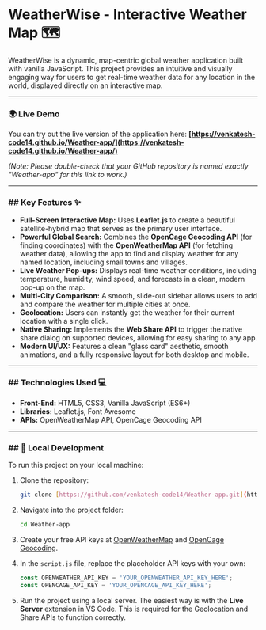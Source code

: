 # WeatherWise - Interactive Weather Map 🗺️

WeatherWise is a dynamic, map-centric global weather application built with vanilla JavaScript. This project provides an intuitive and visually engaging way for users to get real-time weather data for any location in the world, displayed directly on an interactive map.

---

### 🌍 Live Demo

You can try out the live version of the application here:
**[https://venkatesh-code14.github.io/Weather-app/](https://venkatesh-code14.github.io/Weather-app/)**

*(Note: Please double-check that your GitHub repository is named exactly "Weather-app" for this link to work.)*

---

### ## Key Features ✨

* **Full-Screen Interactive Map:** Uses **Leaflet.js** to create a beautiful satellite-hybrid map that serves as the primary user interface.
* **Powerful Global Search:** Combines the **OpenCage Geocoding API** (for finding coordinates) with the **OpenWeatherMap API** (for fetching weather data), allowing the app to find and display weather for any named location, including small towns and villages.
* **Live Weather Pop-ups:** Displays real-time weather conditions, including temperature, humidity, wind speed, and forecasts in a clean, modern pop-up on the map.
* **Multi-City Comparison:** A smooth, slide-out sidebar allows users to add and compare the weather for multiple cities at once.
* **Geolocation:** Users can instantly get the weather for their current location with a single click.
* **Native Sharing:** Implements the **Web Share API** to trigger the native share dialog on supported devices, allowing for easy sharing to any app.
* **Modern UI/UX:** Features a clean "glass card" aesthetic, smooth animations, and a fully responsive layout for both desktop and mobile.

---

### ## Technologies Used 💻

* **Front-End:** HTML5, CSS3, Vanilla JavaScript (ES6+)
* **Libraries:** Leaflet.js, Font Awesome
* **APIs:** OpenWeatherMap API, OpenCage Geocoding API

---

### ## 🚀 Local Development

To run this project on your local machine:

1.  Clone the repository:
    ```bash
    git clone [https://github.com/venkatesh-code14/Weather-app.git](https://github.com/venkatesh-code14/Weather-app.git)
    ```
2.  Navigate into the project folder:
    ```bash
    cd Weather-app
    ```
3.  Create your free API keys at [OpenWeatherMap](https://openweathermap.org/appid) and [OpenCage Geocoding](https://opencagedata.com/pricing).

4.  In the `script.js` file, replace the placeholder API keys with your own:
    ```javascript
    const OPENWEATHER_API_KEY = 'YOUR_OPENWEATHER_API_KEY_HERE';
    const OPENCAGE_API_KEY = 'YOUR_OPENCAGE_API_KEY_HERE';
    ```
5.  Run the project using a local server. The easiest way is with the **Live Server** extension in VS Code. This is required for the Geolocation and Share APIs to function correctly.
